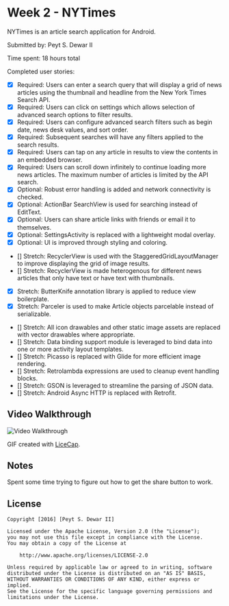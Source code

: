 # Week 2 - NYTimes

NYTimes is an article search application for Android.

Submitted by: Peyt S. Dewar II

Time spent: 18 hours total

Completed user stories:

 * [x] Required: Users can enter a search query that will display a grid of news articles using the thumbnail and headline from the New York Times Search API.
 * [x] Required: Users can click on settings which allows selection of advanced search options to filter results.
 * [x] Required: Users can configure advanced search filters such as begin date, news desk values, and sort order.
 * [x] Required: Subsequent searches will have any filters applied to the search results.
 * [x] Required: Users can tap on any article in results to view the contents in an embedded browser.
 * [x] Required: Users can scroll down infinitely to continue loading more news articles. The maximum number of articles is limited by the API search.
 * [x] Optional: Robust error handling is added and network connectivity is checked. 
 * [x] Optional: ActionBar SearchView is used for searching instead of EditText.
 * [x] Optional: Users can share article links with friends or email it to themselves.
 * [x] Optional: SettingsActivity is replaced with a lightweight modal overlay.
 * [x] Optional: UI is improved through styling and coloring.
 * [] Stretch: RecyclerView is used with the StaggeredGridLayoutManager to improve displaying the grid of image results.
 * [] Stretch: RecyclerView is made heterogenous for different news articles that only have text or have text with thumbnails.
 * [x] Stretch: ButterKnife annotation library is applied to reduce view boilerplate.
 * [x] Stretch: Parceler is used to make Article objects parcelable instead of serializable.
 * [] Stretch: All icon drawables and other static image assets are replaced with vector drawables where appropriate.
 * [] Stretch: Data binding support module is leveraged to bind data into one or more activity layout templates.
 * [] Stretch: Picasso is replaced with Glide for more efficient image rendering.
 * [] Stretch: Retrolambda expressions are used to cleanup event handling blocks.
 * [] Stretch: GSON is leveraged to streamline the parsing of JSON data.
 * [] Stretch: Android Async HTTP is replaced with Retrofit.

## Video Walkthrough 

![Video Walkthrough](__.gif)

GIF created with [LiceCap](http://www.cockos.com/licecap/).

## Notes

Spent some time trying to figure out how to get the share button to work.

## License

    Copyright [2016] [Peyt S. Dewar II]

    Licensed under the Apache License, Version 2.0 (the "License");
    you may not use this file except in compliance with the License.
    You may obtain a copy of the License at

        http://www.apache.org/licenses/LICENSE-2.0

    Unless required by applicable law or agreed to in writing, software
    distributed under the License is distributed on an "AS IS" BASIS,
    WITHOUT WARRANTIES OR CONDITIONS OF ANY KIND, either express or implied.
    See the License for the specific language governing permissions and
    limitations under the License.
